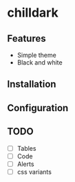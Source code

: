 # chilldark

## Features

* Simple theme
* Black and white

## Installation

## Configuration

## TODO
- [ ] Tables
- [ ] Code
- [ ] Alerts
- [ ] css variants
